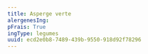 ```yaml
---
title: Asperge verte
alergenesIng:
pFrais: True
ingType: legumes
uuid: ecd2e0b8-7489-439b-9550-918d92f78296
---
```

